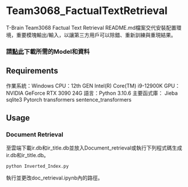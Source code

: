 # Team3068_FactualTextRetrieval
T-Brain Team3068 Factual Text Retrieval
README.md檔案交代安裝配置環境，重要模塊輸出/輸入，以讓第三方用戶可以除錯、重新訓練與重現結果。 

### 請[點此](https://drive.google.com/drive/folders/1FNjZ5L3uTMsezUJE-jt15rAkCIfv0_40?usp=share_link)下載所需的Model和資料


## Requirements 

作業系統：Windows
CPU：12th GEN Intel(R) Core(TM) i9-12900K
GPU：NVIDIA GeForce RTX 3090 24G
語言：Python 3.10.6
主要函式庫：
    Jieba
    sqlite3
    Pytorch
    transformers
    sentence_transformers


## Usage

### Document Retrieval

至雲端下載ir.db和ir_title.db並放入Document_retrieval或執行下列程式碼生成ir.db和ir_title.db。
```
python Inverted_Index.py
```

執行並更改doc_retrieval.ipynb內的路徑。


